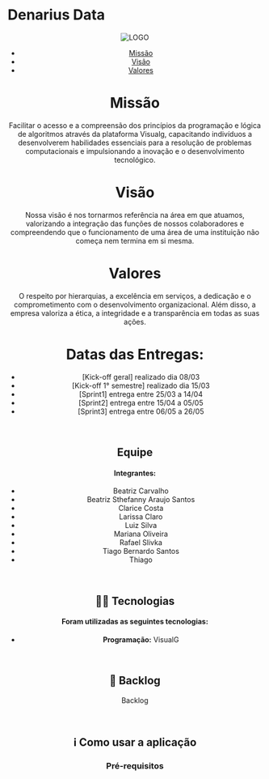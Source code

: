# Denarius Data

<div align="center">
 
![LOGO](https://github.com/DenariusData/API-1sem/assets/129512938/5798e0e7-3d81-4367-a847-f5c33a177fe6)



* [Missão](#missão)
* [Visão](#visão)
* [Valores](#valores)

# Missão

Facilitar o acesso e a compreensão dos princípios da programação e lógica de algoritmos através da plataforma Visualg, capacitando indivíduos a desenvolverem habilidades essenciais para a resolução de problemas computacionais e impulsionando a inovação e o desenvolvimento tecnológico.

# Visão

Nossa visão é nos tornarmos referência na área em que atuamos, valorizando a integração das funções de nossos colaboradores e compreendendo que o funcionamento de uma área de uma instituição não começa nem termina em si mesma.

# Valores

O respeito por hierarquias, a excelência em serviços, a dedicação e o comprometimento com o desenvolvimento organizacional. Além disso, a empresa valoriza a ética, a integridade e a transparência em todas as suas ações.

# Datas das Entregas:

- [Kick-off geral] realizado dia 08/03
- [Kick-off 1° semestre] realizado dia 15/03
- [Sprint1] entrega entre 25/03 a 14/04
- [Sprint2] entrega entre 15/04 a 05/05
- [Sprint3] entrega entre 06/05 a 26/05

<br>

##  Equipe

#### **Integrantes:** 
- Beatriz Carvalho
- Beatriz Sthefanny Araujo Santos
- Clarice Costa
- Larissa Claro
- Luiz Silva
- Mariana Oliveira
- Rafael Slivka
- Tiago Bernardo Santos
- Thiago

<br>

## 👨‍💻 Tecnologias

#### Foram utilizadas as seguintes tecnologias:

- **Programação:** VisualG

<br>

## 📃 Backlog

<a exemplo>Backlog</a><br>

<br>


## ℹ️ Como usar a aplicação

### Pré-requisitos

